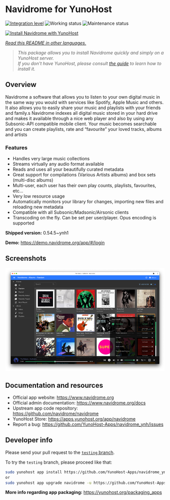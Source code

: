 <!--
N.B.: This README was automatically generated by <https://github.com/YunoHost/apps/tree/master/tools/readme_generator>
It shall NOT be edited by hand.
-->

# Navidrome for YunoHost

[![Integration level](https://apps.yunohost.org/badge/integration/navidrome)](https://ci-apps.yunohost.org/ci/apps/navidrome/)
![Working status](https://apps.yunohost.org/badge/state/navidrome)
![Maintenance status](https://apps.yunohost.org/badge/maintained/navidrome)

[![Install Navidrome with YunoHost](https://install-app.yunohost.org/install-with-yunohost.svg)](https://install-app.yunohost.org/?app=navidrome)

*[Read this README in other languages.](./ALL_README.md)*

> *This package allows you to install Navidrome quickly and simply on a YunoHost server.*  
> *If you don't have YunoHost, please consult [the guide](https://yunohost.org/install) to learn how to install it.*

## Overview

Navidrome a software that allows you to listen to your own digital music in the same way you would with services like Spotify, Apple Music and others. It also allows you to easily share your music and playlists with your friends and family.s
Navidrome indexes all digital music stored in your hard drive and makes it available through a nice web player and also by using any Subsonic-API compatible mobile client. Your music becomes searchable and you can create playlists, rate and “favourite” your loved tracks, albums and artists

### Features

- Handles very large music collections
- Streams virtually any audio format available
- Reads and uses all your beautifully curated metadata
- Great support for compilations (Various Artists albums) and box sets (multi-disc albums)
- Multi-user, each user has their own play counts, playlists, favourites, etc...
- Very low resource usage
- Automatically monitors your library for changes, importing new files and reloading new metadata
- Compatible with all Subsonic/Madsonic/Airsonic clients
- Transcoding on the fly. Can be set per user/player. Opus encoding is supported


**Shipped version:** 0.54.5~ynh1

**Demo:** <https://demo.navidrome.org/app/#/login>

## Screenshots

![Screenshot of Navidrome](./doc/screenshots/ss-desktop-player.png)

## Documentation and resources

- Official app website: <https://www.navidrome.org>
- Official admin documentation: <https://www.navidrome.org/docs>
- Upstream app code repository: <https://github.com/navidrome/navidrome>
- YunoHost Store: <https://apps.yunohost.org/app/navidrome>
- Report a bug: <https://github.com/YunoHost-Apps/navidrome_ynh/issues>

## Developer info

Please send your pull request to the [`testing` branch](https://github.com/YunoHost-Apps/navidrome_ynh/tree/testing).

To try the `testing` branch, please proceed like that:

```bash
sudo yunohost app install https://github.com/YunoHost-Apps/navidrome_ynh/tree/testing --debug
or
sudo yunohost app upgrade navidrome -u https://github.com/YunoHost-Apps/navidrome_ynh/tree/testing --debug
```

**More info regarding app packaging:** <https://yunohost.org/packaging_apps>
